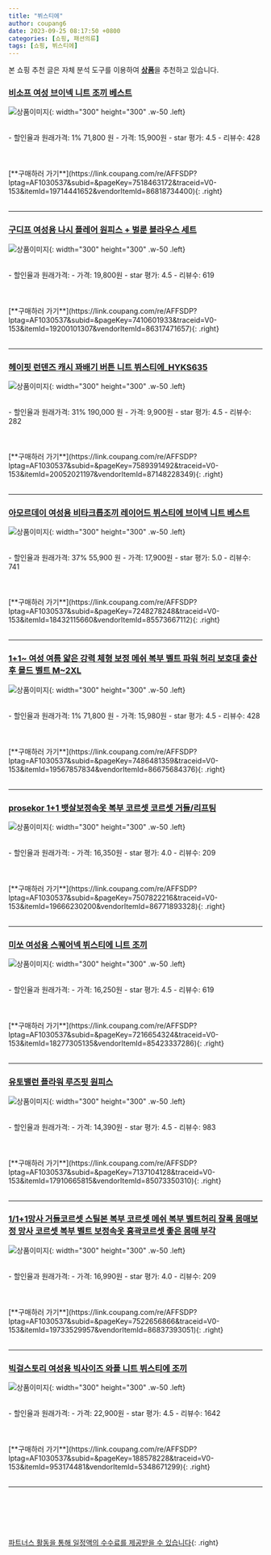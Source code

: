 ```yaml
---
title: "뷔스티에"
author: coupang6
date: 2023-09-25 08:17:50 +0800
categories: [쇼핑, 패션의류]
tags: [쇼핑, 뷔스티에]
---
```


본 쇼핑 추천 글은 자체 분석 도구를 이용하여 [**상품**](https://link.coupang.com/a/bao1ui)을 추천하고 있습니다.

### [비소프 여성 브이넥 니트 조끼 베스트](https://link.coupang.com/re/AFFSDP?lptag=AF1030537&subid=&pageKey=7518463172&traceid=V0-153&itemId=19714441652&vendorItemId=86818734400)

![상품이미지](https://thumbnail10.coupangcdn.com/thumbnails/remote/230x230ex/image/vendor_inventory/5a16/b0aa9e1923e16d97753abd3523b3349001c58c59d85077065047a63c8e54.jpg){: width="300" height="300" .w-50 .left}


<br>
- 할인율과 원래가격: 1%  71,800   원
- 가격: 15,900원
- star 평가: 4.5
- 리뷰수: 428
<br>
<br>
<br>
<br>
[**구매하러 가기**](https://link.coupang.com/re/AFFSDP?lptag=AF1030537&subid=&pageKey=7518463172&traceid=V0-153&itemId=19714441652&vendorItemId=86818734400){: .right}
<br>
<br>

---

### [구디프 여성용 나시 플레어 원피스 + 벌룬 블라우스 세트](https://link.coupang.com/re/AFFSDP?lptag=AF1030537&subid=&pageKey=7410601933&traceid=V0-153&itemId=19200101307&vendorItemId=86317471657)

![상품이미지](https://thumbnail9.coupangcdn.com/thumbnails/remote/230x230ex/image/rs_quotation_api/zylyesti/74c2bd211068474e867636f281e54787.jpg){: width="300" height="300" .w-50 .left}


<br>
- 할인율과 원래가격: 
- 가격: 19,800원
- star 평가: 4.5
- 리뷰수: 619
<br>
<br>
<br>
<br>
[**구매하러 가기**](https://link.coupang.com/re/AFFSDP?lptag=AF1030537&subid=&pageKey=7410601933&traceid=V0-153&itemId=19200101307&vendorItemId=86317471657){: .right}
<br>
<br>

---

### [헤이핏 런덴즈 캐시 꽈배기 버튼 니트 뷔스티에_HYKS635](https://link.coupang.com/re/AFFSDP?lptag=AF1030537&subid=&pageKey=7589391492&traceid=V0-153&itemId=20052021197&vendorItemId=87148228349)

![상품이미지](https://thumbnail7.coupangcdn.com/thumbnails/remote/230x230ex/image/vendor_inventory/1522/04c8a213d585b7503da28b1244a2bc207ff4e3e70b0c091bb6dd19620c87.jpg){: width="300" height="300" .w-50 .left}


<br>
- 할인율과 원래가격: 31%  190,000   원
- 가격: 9,900원
- star 평가: 4.5
- 리뷰수: 282
<br>
<br>
<br>
<br>
[**구매하러 가기**](https://link.coupang.com/re/AFFSDP?lptag=AF1030537&subid=&pageKey=7589391492&traceid=V0-153&itemId=20052021197&vendorItemId=87148228349){: .right}
<br>
<br>

---

### [아모르데이 여성용 비타크롭조끼 레이어드 뷔스티에 브이넥 니트 베스트](https://link.coupang.com/re/AFFSDP?lptag=AF1030537&subid=&pageKey=7248278248&traceid=V0-153&itemId=18432115660&vendorItemId=85573667112)

![상품이미지](https://thumbnail10.coupangcdn.com/thumbnails/remote/230x230ex/image/vendor_inventory/6d5f/fc7581476de873f6d632613d5cab8b15ac5ab211a416d8b63d5bff31b2ee.jpg){: width="300" height="300" .w-50 .left}


<br>
- 할인율과 원래가격: 37%  55,900   원
- 가격: 17,900원
- star 평가: 5.0
- 리뷰수: 741
<br>
<br>
<br>
<br>
[**구매하러 가기**](https://link.coupang.com/re/AFFSDP?lptag=AF1030537&subid=&pageKey=7248278248&traceid=V0-153&itemId=18432115660&vendorItemId=85573667112){: .right}
<br>
<br>

---

### [1+1~ 여성 여름 얇은 강력 체형 보정 메쉬 복부 벨트 파워 허리 보호대 출산 후 몰드 벨트 M~2XL](https://link.coupang.com/re/AFFSDP?lptag=AF1030537&subid=&pageKey=7486481359&traceid=V0-153&itemId=19567857834&vendorItemId=86675684376)

![상품이미지](https://thumbnail10.coupangcdn.com/thumbnails/remote/230x230ex/image/vendor_inventory/7301/6fe968c0fa4b4df910a47a048c54fdc95ba58bce3213bee66cad1914f38a.png){: width="300" height="300" .w-50 .left}


<br>
- 할인율과 원래가격: 1%  71,800   원
- 가격: 15,980원
- star 평가: 4.5
- 리뷰수: 428
<br>
<br>
<br>
<br>
[**구매하러 가기**](https://link.coupang.com/re/AFFSDP?lptag=AF1030537&subid=&pageKey=7486481359&traceid=V0-153&itemId=19567857834&vendorItemId=86675684376){: .right}
<br>
<br>

---

### [prosekor 1+1 뱃살보정속옷 복부 코르셋 코르셋 거들/리프팅](https://link.coupang.com/re/AFFSDP?lptag=AF1030537&subid=&pageKey=7507822216&traceid=V0-153&itemId=19666230200&vendorItemId=86771893328)

![상품이미지](https://thumbnail10.coupangcdn.com/thumbnails/remote/230x230ex/image/vendor_inventory/1cf6/7441d7a70040c1e9308eeed6e7104c64c71e5c08bc67240473e459eadc66.png){: width="300" height="300" .w-50 .left}


<br>
- 할인율과 원래가격: 
- 가격: 16,350원
- star 평가: 4.0
- 리뷰수: 209
<br>
<br>
<br>
<br>
[**구매하러 가기**](https://link.coupang.com/re/AFFSDP?lptag=AF1030537&subid=&pageKey=7507822216&traceid=V0-153&itemId=19666230200&vendorItemId=86771893328){: .right}
<br>
<br>

---

### [미쏘 여성용 스퀘어넥 뷔스티에 니트 조끼](https://link.coupang.com/re/AFFSDP?lptag=AF1030537&subid=&pageKey=7216654324&traceid=V0-153&itemId=18277305135&vendorItemId=85423337286)

![상품이미지](https://thumbnail6.coupangcdn.com/thumbnails/remote/230x230ex/image/rs_quotation_api/9isintjo/a654269a70764cc1b8d43e1451eff59e.jpg){: width="300" height="300" .w-50 .left}


<br>
- 할인율과 원래가격: 
- 가격: 16,250원
- star 평가: 4.5
- 리뷰수: 619
<br>
<br>
<br>
<br>
[**구매하러 가기**](https://link.coupang.com/re/AFFSDP?lptag=AF1030537&subid=&pageKey=7216654324&traceid=V0-153&itemId=18277305135&vendorItemId=85423337286){: .right}
<br>
<br>

---

### [유토밸런 플라워 루즈핏 원피스](https://link.coupang.com/re/AFFSDP?lptag=AF1030537&subid=&pageKey=7137104128&traceid=V0-153&itemId=17910665815&vendorItemId=85073350310)

![상품이미지](https://thumbnail7.coupangcdn.com/thumbnails/remote/230x230ex/image/rs_quotation_api/biaqfa4k/d9395dc8ffb04909975777315ce28a71.jpg){: width="300" height="300" .w-50 .left}


<br>
- 할인율과 원래가격: 
- 가격: 14,390원
- star 평가: 4.5
- 리뷰수: 983
<br>
<br>
<br>
<br>
[**구매하러 가기**](https://link.coupang.com/re/AFFSDP?lptag=AF1030537&subid=&pageKey=7137104128&traceid=V0-153&itemId=17910665815&vendorItemId=85073350310){: .right}
<br>
<br>

---

### [1/1+1망사 거들코르셋 스틸본 복부 코르셋 메쉬 복부 벨트허리 잘록 몸매보정 망사 코르셋 복부 벨트 보정속옷 흉곽코르셋 좋은 몸매 부각](https://link.coupang.com/re/AFFSDP?lptag=AF1030537&subid=&pageKey=7522656866&traceid=V0-153&itemId=19733529957&vendorItemId=86837393051)

![상품이미지](https://thumbnail7.coupangcdn.com/thumbnails/remote/230x230ex/image/vendor_inventory/fa26/99be46f1b9c3f7e2ca389c98804d9ed50e52f6f1a586ee905f123166aed4.png){: width="300" height="300" .w-50 .left}


<br>
- 할인율과 원래가격: 
- 가격: 16,990원
- star 평가: 4.0
- 리뷰수: 209
<br>
<br>
<br>
<br>
[**구매하러 가기**](https://link.coupang.com/re/AFFSDP?lptag=AF1030537&subid=&pageKey=7522656866&traceid=V0-153&itemId=19733529957&vendorItemId=86837393051){: .right}
<br>
<br>

---

### [빅걸스토리 여성용 빅사이즈 와플 니트 뷔스티에 조끼](https://link.coupang.com/re/AFFSDP?lptag=AF1030537&subid=&pageKey=188578228&traceid=V0-153&itemId=953174481&vendorItemId=5348671299)

![상품이미지](https://thumbnail8.coupangcdn.com/thumbnails/remote/230x230ex/image/vendor_inventory/images/2019/02/20/11/4/857adb30-e22f-4578-9823-badad4c9de47.jpg){: width="300" height="300" .w-50 .left}


<br>
- 할인율과 원래가격: 
- 가격: 22,900원
- star 평가: 4.5
- 리뷰수: 1642
<br>
<br>
<br>
<br>
[**구매하러 가기**](https://link.coupang.com/re/AFFSDP?lptag=AF1030537&subid=&pageKey=188578228&traceid=V0-153&itemId=953174481&vendorItemId=5348671299){: .right}
<br>
<br>

---
<br><br><br><br><br> [파트너스 활동을 통해 일정액의 수수료를 제공받을 수 있습니다](https://link.coupang.com/a/bao1ui){: .right}